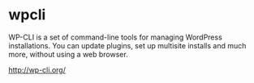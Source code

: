 wpcli
=====

WP-CLI is a set of command-line tools for managing WordPress installations. You
can update plugins, set up multisite installs and much more, without using a web
browser.

http://wp-cli.org/
